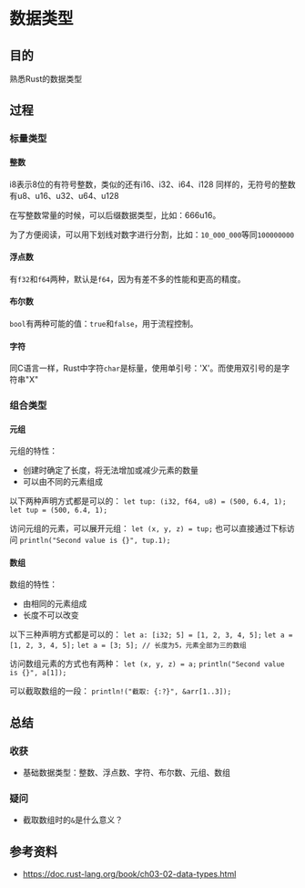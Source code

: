 # 数据类型

## 目的
熟悉Rust的数据类型

## 过程
### 标量类型
#### 整数
i8表示8位的有符号整数，类似的还有i16、i32、i64、i128
同样的，无符号的整数有u8、u16、u32、u64、u128

在写整数常量的时候，可以后缀数据类型，比如：666u16。

为了方便阅读，可以用下划线对数字进行分割，比如：`10_000_000`等同`100000000`

#### 浮点数
有`f32`和`f64`两种，默认是`f64`，因为有差不多的性能和更高的精度。

#### 布尔数
`bool`有两种可能的值：`true`和`false`，用于流程控制。

#### 字符
同C语言一样，Rust中字符`char`是标量，使用单引号：'X'。而使用双引号的是字符串"X"

### 组合类型
#### 元组
元组的特性：
- 创建时确定了长度，将无法增加或减少元素的数量
- 可以由不同的元素组成

以下两种声明方式都是可以的：
`let tup: (i32, f64, u8) = (500, 6.4, 1);`
`let tup = (500, 6.4, 1);`
  
访问元组的元素，可以展开元组：
`let (x, y, z) = tup;`
也可以直接通过下标访问
`println("Second value is {}", tup.1);`

#### 数组
数组的特性：
- 由相同的元素组成
- 长度不可以改变

以下三种声明方式都是可以的：
`let a: [i32; 5] = [1, 2, 3, 4, 5];`
`let a = [1, 2, 3, 4, 5];`
`let a = [3; 5]; // 长度为5，元素全部为三的数组`

访问数组元素的方式也有两种：
`let (x, y, z) = a;`
`println("Second value is {}", a[1]);`

可以截取数组的一段：
`println!("截取: {:?}", &arr[1..3]);`


## 总结

### 收获
- 基础数据类型：整数、浮点数、字符、布尔数、元组、数组

### 疑问
- 截取数组时的`&`是什么意义？


## 参考资料
- https://doc.rust-lang.org/book/ch03-02-data-types.html
